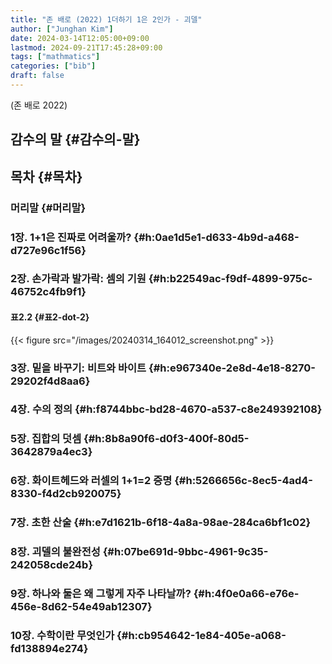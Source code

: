 ```yaml
---
title: "존 배로 (2022) 1더하기 1은 2인가 - 괴델"
author: ["Junghan Kim"]
date: 2024-03-14T12:05:00+09:00
lastmod: 2024-09-21T17:45:28+09:00
tags: ["mathmatics"]
categories: ["bib"]
draft: false
---
```


(존 배로 2022)


## 감수의 말 {#감수의-말}


## 목차 {#목차}


### 머리말 {#머리말}


### 1장. 1+1은 진짜로 어려울까? {#h:0ae1d5e1-d633-4b9d-a468-d727e96c1f56}


### 2장. 손가락과 발가락: 셈의 기원 {#h:b22549ac-f9df-4899-975c-46752c4fb9f1}


#### 표2.2 {#표2-dot-2}

{{< figure src="/images/20240314_164012_screenshot.png" >}}


### 3장. 밑을 바꾸기: 비트와 바이트 {#h:e967340e-2e8d-4e18-8270-29202f4d8aa6}


### 4장. 수의 정의 {#h:f8744bbc-bd28-4670-a537-c8e249392108}


### 5장. 집합의 덧셈 {#h:8b8a90f6-d0f3-400f-80d5-3642879a4ec3}


### 6장. 화이트헤드와 러셀의 1+1=2 증명 {#h:5266656c-8ec5-4ad4-8330-f4d2cb920075}


### 7장. 초한 산술 {#h:e7d1621b-6f18-4a8a-98ae-284ca6bf1c02}


### 8장. 괴델의 불완전성 {#h:07be691d-9bbc-4961-9c35-242058cde24b}


### 9장. 하나와 둘은 왜 그렇게 자주 나타날까? {#h:4f0e0a66-e76e-456e-8d62-54e49ab12307}


### 10장. 수학이란 무엇인가 {#h:cb954642-1e84-405e-a068-fd138894e274}
